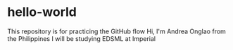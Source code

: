# hello-world
This repository is for practicing the GitHub flow
Hi, I'm Andrea Onglao from the Philippines
I will be studying EDSML at Imperial
